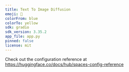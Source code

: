 ```yaml
---
title: Text To Image Diffusion
emoji: 🐢
colorFrom: blue
colorTo: yellow
sdk: gradio
sdk_version: 3.35.2
app_file: app.py
pinned: false
license: mit
---
```


Check out the configuration reference at https://huggingface.co/docs/hub/spaces-config-reference
